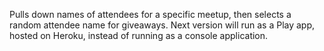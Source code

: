 Pulls down names of attendees for a specific meetup, then selects a random attendee name for giveaways.
Next version will run as a Play app, hosted on Heroku, instead of running as a console application.
